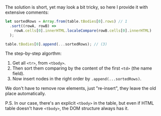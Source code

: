 The solution is short, yet may look a bit tricky, so here I provide it with extensive comments:

```js
let sortedRows = Array.from(table.tBodies[0].rows) // 1
  .sort((rowA, rowB) =>
    rowA.cells[0].innerHTML.localeCompare(rowB.cells[0].innerHTML)
  );

table.tBodies[0].append(...sortedRows); // (3)
```

The step-by-step algorthm:

1. Get all `<tr>`, from `<tbody>`.
2. Then sort them comparing by the content of the first `<td>` (the name field).
3. Now insert nodes in the right order by `.append(...sortedRows)`.

We don't have to remove row elements, just "re-insert", they leave the old place automatically.

P.S. In our case, there's an explicit `<tbody>` in the table, but even if HTML table doesn't have `<tbody>`, the DOM structure always has it.
